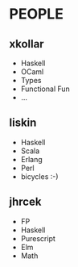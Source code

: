 PEOPLE
======

xkollar
-------

* Haskell
* OCaml
* Types
* Functional Fun
* ...

liskin
------

* Haskell
* Scala
* Erlang
* Perl
* bicycles :-)

jhrcek
------

* FP
* Haskell
* Purescript
* Elm
* Math
